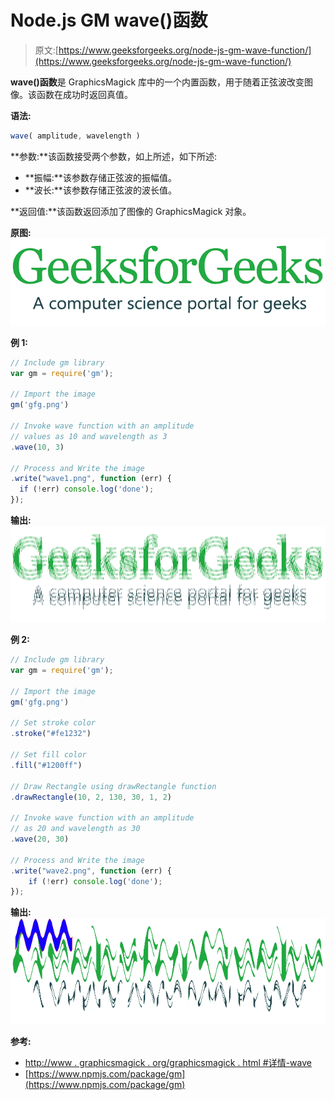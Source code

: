 # Node.js GM wave()函数

> 原文:[https://www.geeksforgeeks.org/node-js-gm-wave-function/](https://www.geeksforgeeks.org/node-js-gm-wave-function/)

**wave()函数**是 GraphicsMagick 库中的一个内置函数，用于随着正弦波改变图像。该函数在成功时返回真值。

**语法:**

```js
wave( amplitude, wavelength )
```

**参数:**该函数接受两个参数，如上所述，如下所述:

*   **振幅:**该参数存储正弦波的振幅值。
*   **波长:**该参数存储正弦波的波长值。

**返回值:**该函数返回添加了图像的 GraphicsMagick 对象。

**原图:**
![](img/3a7f2a0c7a1b7410f45c9428c4fda2ad.png)

**例 1:**

```js
// Include gm library
var gm = require('gm');

// Import the image
gm('gfg.png')

// Invoke wave function with an amplitude
// values as 10 and wavelength as 3
.wave(10, 3)

// Process and Write the image
.write("wave1.png", function (err) {
  if (!err) console.log('done');
});
```

**输出:**
![](img/de739b5cf1bbc0ca85d8d38b8dd88cc5.png)

**例 2:**

```js
// Include gm library
var gm = require('gm');

// Import the image
gm('gfg.png')

// Set stroke color
.stroke("#fe1232")

// Set fill color
.fill("#1200ff")

// Draw Rectangle using drawRectangle function
.drawRectangle(10, 2, 130, 30, 1, 2)

// Invoke wave function with an amplitude
// as 20 and wavelength as 30
.wave(20, 30)

// Process and Write the image
.write("wave2.png", function (err) {
    if (!err) console.log('done');
});
```

**输出:**
![](img/da75015fbe2bba20f4b8d8b97e28a9fe.png)

**参考:**

*   [http://www . graphicsmagick . org/graphicsmagick . html #详情-wave](http://www.graphicsmagick.org/GraphicsMagick.html#details-wave)
*   [https://www.npmjs.com/package/gm](https://www.npmjs.com/package/gm)